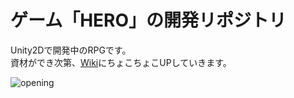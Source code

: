 # ゲーム「HERO」の開発リポジトリ

Unity2Dで開発中のRPGです。  
資材ができ次第、[Wiki](https://github.com/pinkikki/hero/wiki)にちょこちょこUPしていきます。  

![opening](https://raw.githubusercontent.com/wiki/pinkikki/hero/img/opening.png "opening")
